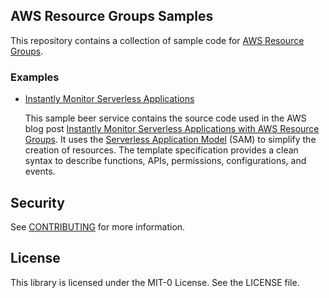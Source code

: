 ## AWS Resource Groups Samples

This repository contains a collection of sample code for [AWS Resource Groups](https://docs.aws.amazon.com/ARG/index.html).

### Examples

- [Instantly Monitor Serverless Applications](examples/instantly-monitor-serverless-applications)

  This sample beer service contains the source code used in the AWS blog post [Instantly Monitor Serverless Applications with AWS Resource Groups](https://aws.amazon.com/blogs/mt/instantly-monitor-serverless-applications-with-aws-resource-groups). It uses the [Serverless Application Model](https://docs.aws.amazon.com/serverless-application-model/latest/developerguide/what-is-sam.html) (SAM) to simplify the creation of resources. The template specification provides a clean syntax to describe functions, APIs, permissions, configurations, and events.

## Security

See [CONTRIBUTING](CONTRIBUTING.md#security-issue-notifications) for more information.

## License

This library is licensed under the MIT-0 License. See the LICENSE file.

